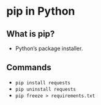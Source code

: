 # pip in Python

## What is pip?
- Python’s package installer.

## Commands
- `pip install requests`
- `pip uninstall requests`
- `pip freeze > requirements.txt`